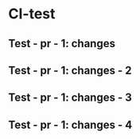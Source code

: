# CI-test

## Test - pr - 1: changes
## Test - pr - 1: changes - 2
## Test - pr - 1: changes - 3
## Test - pr - 1: changes - 4
